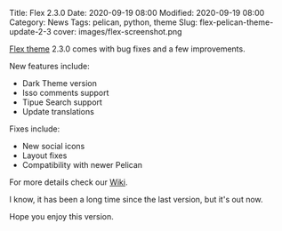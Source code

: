 Title: Flex 2.3.0
Date: 2020-09-19 08:00
Modified: 2020-09-19 08:00
Category: News
Tags: pelican, python, theme
Slug: flex-pelican-theme-update-2-3
cover: images/flex-screenshot.png

[Flex theme](https://github.com/alexandrevicenzi/Flex) 2.3.0 comes with bug fixes and a few improvements.

New features include:

- Dark Theme version
- Isso comments support
- Tipue Search support
- Update translations

Fixes include:

- New social icons
- Layout fixes
- Compatibility with newer Pelican

For more details check our [Wiki](https://github.com/alexandrevicenzi/Flex/wiki).

I know, it has been a long time since the last version, but it's out now.

Hope you enjoy this version.
